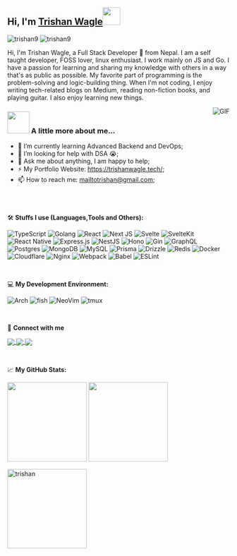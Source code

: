 <h2> Hi, I'm <a href="https://trishanwagle.tech/">Trishan Wagle</a><img src="https://raw.githubusercontent.com/rubiin/rubiin/master/pikahello.gif" width="40px" height="40px"></h2>

<p align="left"> 
    <img src="https://komarev.com/ghpvc/?username=trishan9&label=Profile%20views&color=db0606&style=flat" alt="trishan9" />
    <img src="https://user-badge.committers.top/nepal_public/trishan9.svg" alt="trishan9" />
</p>

Hi, I'm Trishan Wagle, a Full Stack Developer 🚀 from Nepal. I am a self taught developer, FOSS lover, linux enthusiast. I work mainly on JS and Go. I have a passion for learning and sharing my knowledge with others in a way that's as public as possible. My favorite part of programming is the problem-solving and logic-building thing. When I'm not coding, I enjoy writing tech-related blogs on Medium, reading non-fiction books, and playing guitar. I also enjoy learning new things.

<img align="right" alt="GIF" src="https://media.giphy.com/media/836HiJc7pgzy8iNXCn/giphy.gif" />
 
### <img src="https://media.giphy.com/media/VgCDAzcKvsR6OM0uWg/giphy.gif" width="50"> A little more about me... 

- 🌱 I’m currently learning Advanced Backend and DevOps; 
- 🤔 I’m looking for help with DSA 😭;
- 💬 Ask me about anything, I am happy to help;
- ⚡️ My Portfolio Website: https://trishanwagle.tech/;
- 📫 How to reach me: mailtotrishan@gmail.com;

<br/>
<br/>



🛠️ **Stuffs I use (Languages,Tools and Others):**

![TypeScript](https://img.shields.io/badge/typescript-%23007ACC.svg?style=for-the-badge&logo=typescript&logoColor=white)
![Golang](https://img.shields.io/badge/Go-00ADD8.svg?style=for-the-badge&logo=Go&logoColor=white) 
![React](https://img.shields.io/badge/react-%2320232a.svg?style=for-the-badge&logo=react&logoColor=%2361DAFB) 
![Next JS](https://img.shields.io/badge/Next-black?style=for-the-badge&logo=next.js&logoColor=white) 
![Svelte](https://img.shields.io/badge/Svelte-4A4A55?style=for-the-badge&logo=svelte&logoColor=FF3E00) 
![SvelteKit](https://img.shields.io/badge/SvelteKit-FF3E00?style=for-the-badge&logo=Svelte&logoColor=white) 
![React Native](https://img.shields.io/badge/react_native-%2320232a.svg?style=for-the-badge&logo=react&logoColor=%2361DAFB)
![Express.js](https://img.shields.io/badge/Express%20js-000000?style=for-the-badge&logo=express&logoColor=white) 
![NestJS](https://img.shields.io/badge/nestjs-%23E0234E.svg?style=for-the-badge&logo=nestjs&logoColor=white) 
![Hono](https://img.shields.io/badge/Hono-E36002.svg?style=for-the-badge&logo=Hono&logoColor=white) 
![Gin](https://img.shields.io/badge/Gin-008ECF.svg?style=for-the-badge&logo=Gin&logoColor=white) 
![GraphQL](https://img.shields.io/badge/-GraphQL-E10098?style=for-the-badge&logo=graphql&logoColor=white)
![Postgres](https://img.shields.io/badge/postgres-%23316192.svg?style=for-the-badge&logo=postgresql&logoColor=white) 
![MongoDB](https://img.shields.io/badge/MongoDB-%234ea94b.svg?style=for-the-badge&logo=mongodb&logoColor=white) 
![MySQL](https://img.shields.io/badge/mysql-%2300000f.svg?style=for-the-badge&logo=mysql&logoColor=white) 
![Prisma](https://img.shields.io/badge/Prisma-3982CE?style=for-the-badge&logo=Prisma&logoColor=white) 
![Drizzle](https://img.shields.io/badge/Drizzle-C5F74F.svg?style=for-the-badge&logo=Drizzle&logoColor=black) 
![Redis](https://img.shields.io/badge/redis-%23DD0031.svg?style=for-the-badge&logo=redis&logoColor=white)
![Docker](https://img.shields.io/badge/docker-%230db7ed.svg?style=for-the-badge&logo=docker&logoColor=white) 
![Cloudflare](https://img.shields.io/badge/Cloudflare%20Workers-F38020.svg?style=for-the-badge&logo=Cloudflare-Workers&logoColor=white) 
![Nginx](https://img.shields.io/badge/NGINX-009639.svg?style=for-the-badge&logo=NGINX&logoColor=white) 
![Webpack](https://img.shields.io/badge/webpack-%238DD6F9.svg?style=for-the-badge&logo=webpack&logoColor=black) 
![Babel](https://img.shields.io/badge/Babel-F9DC3e?style=for-the-badge&logo=babel&logoColor=black)
![ESLint](https://img.shields.io/badge/ESLint-4B3263?style=for-the-badge&logo=eslint&logoColor=white)

<br/>

 💻 **My Development Environment:**

![Arch](https://img.shields.io/badge/Arch%20Linux-1793D1?logo=archlinux&logoColor=fff&style=for-the-badge) 
![fish](https://img.shields.io/badge/fish%20shell-34C534?logo=fishshell&logoColor=fff&style=for-the-badge) 
![NeoVim](https://img.shields.io/badge/NeoVim-%2357A143.svg?&style=for-the-badge&logo=neovim&logoColor=white) 
![tmux](https://img.shields.io/badge/tmux-1BB91F?style=for-the-badge&logo=tmux&logoColor=white)

<br/>

🔗 **Connect with me**

<p align="left">
    <a href="https://www.linkedin.com/in/trishan9" target="_blank">
      <img align="center" src="https://img.shields.io/badge/linkedin-%230077B5.svg?style=for-the-badge&logo=linkedin&logoColor=white"/>
    </a>
    <a href="https://twitter.com/trishan999" target="_blank">
      <img align="center" src="https://img.shields.io/badge/X-%23000000.svg?style=for-the-badge&logo=X&logoColor=white"/>
    </a>
    <a href="https://stackoverflow.com/users/22464946/" target="_blank">
      <img align="center" src="https://img.shields.io/badge/-Stackoverflow-FE7A16?style=for-the-badge&logo=stack-overflow&logoColor=white"/>
    </a>
</p>

<br/>

📈 **My GitHub Stats:**
<p>
  <img height="180em" src="https://github-readme-stats.vercel.app/api?username=trishan9&theme=dracula&hide_border=true&include_all_commits=true&count_private=true&" />
  <img height="180em" src="https://github-readme-stats.vercel.app/api/top-langs/?username=trishan9&count_private=true&include_all_commits=true&show_icons=true&hide_border=true&hide=shell,html,css,c,astro,c%2B%2B,ejs,assembly,jupyter%20notebook,perl&layout=compact&langs_count=8&theme=dracula"/>
</p>

<p>
  <img height="180em"  src="https://github-profile-summary-cards.vercel.app/api/cards/profile-details?username=trishan9&theme=dracula" alt="trishan"/>
</p>
